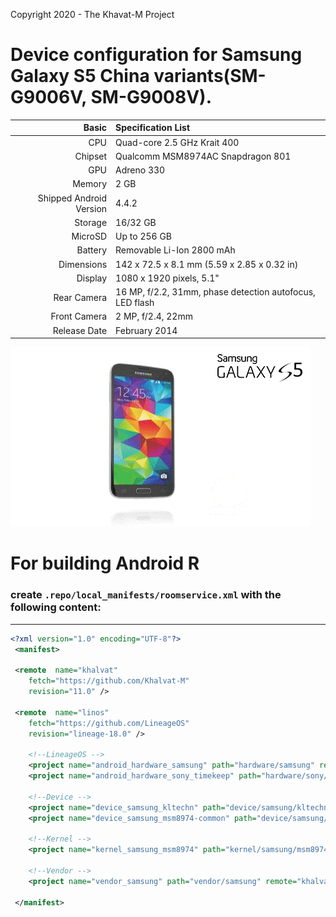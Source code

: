 Copyright 2020 - The Khavat-M Project

Device configuration for Samsung Galaxy S5 China variants(SM-G9006V, SM-G9008V).
========================================

Basic   | Specification List
-------:|:-------------------------
CPU     | Quad-core 2.5 GHz Krait 400
Chipset | Qualcomm MSM8974AC Snapdragon 801
GPU     | Adreno 330
Memory  | 2 GB
Shipped Android Version | 4.4.2
Storage | 16/32 GB
MicroSD | Up to 256 GB
Battery | Removable Li-Ion 2800 mAh
Dimensions | 142 x 72.5 x 8.1 mm (5.59 x 2.85 x 0.32 in)
Display | 1080 x 1920 pixels, 5.1"
Rear Camera  | 16 MP, f/2.2, 31mm, phase detection autofocus, LED flash
Front Camera | 2 MP, f/2.4, 22mm
Release Date | February 2014

![Galaxy S5](https://github.com/Khalvat-M/android_device_samsung_kltechn/blob/11.0/information/kltechn.gif)


# For building Android R
### create `.repo/local_manifests/roomservice.xml` with the following content:

***
```xml
<?xml version="1.0" encoding="UTF-8"?>
 <manifest>
        
 <remote  name="khalvat"
    fetch="https://github.com/Khalvat-M"
    revision="11.0" />

 <remote  name="linos"
    fetch="https://github.com/LineageOS"
    revision="lineage-18.0" />

    <!--LineageOS -->
    <project name="android_hardware_samsung" path="hardware/samsung" remote="linos" />
    <project name="android_hardware_sony_timekeep" path="hardware/sony/timekeep" remote="linos"/>
              
    <!--Device -->
    <project name="device_samsung_kltechn" path="device/samsung/kltechn" remote="khalvat" />
    <project name="device_samsung_msm8974-common" path="device/samsung/msm8974-common" remote="khalvat" />
           
    <!--Kernel -->
    <project name="kernel_samsung_msm8974" path="kernel/samsung/msm8974" remote="khalvat" />
    
    <!--Vendor -->
    <project name="vendor_samsung" path="vendor/samsung" remote="khalvat" />
                  
 </manifest>
```
